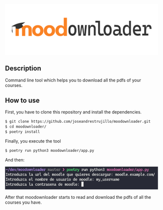 ![Logo Moodownloader](/docs/images/logo.png)


## Description

Command line tool which helps you to download all the pdfs of your courses. 


## How to use

First, you have to clone this repository and install the dependencies.

```bash
$ git clone https://github.com/joseandrestrujillo/moodownloader.git
$ cd moodownloader/
$ poetry install
```

Finally, you execute the tool

```bash
$ poetry run python3 moodownloader/app.py
```

And then:

![Logo Moodownloader](/docs/images/cli_auth.png)

After that moodownloader starts to read and download the pdfs of all the courses you have.